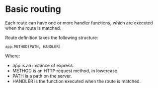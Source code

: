 # Basic routing
Each route can have one or more handler functions, which are executed when the route is matched.

Route definition takes the following structure:
```
app.METHOD(PATH, HANDLER)
```
Where:

* app is an instance of express.
* METHOD is an HTTP request method, in lowercase.
* PATH is a path on the server.
* HANDLER is the function executed when the route is matched.